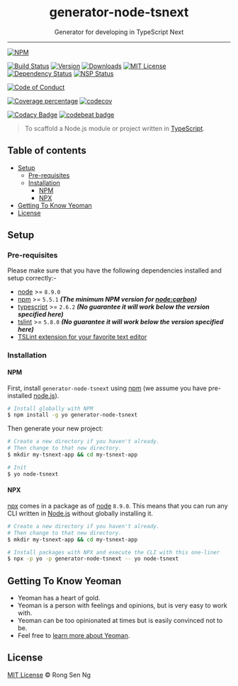 <div align="center" style="text-align: center;">
  <h1 style="border-bottom: none;">generator-node-tsnext</h1>

  <p>Generator for developing in TypeScript Next</p>
</div>

<hr />

[![NPM][nodei-badge]][nodei-url]

[![Build Status][travis-badge]][travis-url]
[![Version][version-badge]][version-url]
[![Downloads][downloads-badge]][downloads-url]
[![MIT License][mit-license-badge]][mit-license-url]
[![Dependency Status][daviddm-badge]][daviddm-url]
[![NSP Status][nsp-badge]][nsp-url]

[![Code of Conduct][coc-badge]][coc-url]

[![Coverage percentage][coveralls-badge]][coveralls-url]
[![codecov][codecov-badge]][codecov-url]

[![Codacy Badge][codacy-badge]][codacy-url]
[![codebeat badge][codebeat-badge]][codebeat-url]

> To scaffold a Node.js module or project written in [TypeScript][typescript-url].

## Table of contents

- [Setup](#setup)
  - [Pre-requisites](#pre-requisites)
  - [Installation](#installation)
    - [NPM](#npm)
    - [NPX](#npx)
- [Getting To Know Yeoman](#getting-to-know-yeoman)
- [License](#license)

## Setup

### Pre-requisites

Please make sure that you have the following dependencies installed and setup correctly:-

- [node][nodejs-url] >= `8.9.0`
- [npm][npm-url] >= `5.5.1` ___(The minimum NPM version for [node:carbon][node-releases-url])___
- [typescript][typescript-url] >= `2.6.2` ___(No guarantee it will work below the version specified here)___
- [tslint][tslint-url] >= `5.8.0` ___(No guarantee it will work below the version specified here)___
- [TSLint extension for your favorite text editor][tslint-extension-url]

### Installation

#### NPM

First, install `generator-node-tsnext` using [npm][npm-url] (we assume you have pre-installed [node.js][nodejs-url]).

```sh
# Install globally with NPM
$ npm install -g yo generator-node-tsnext
```

Then generate your new project:

```sh
# Create a new directory if you haven't already.
# Then change to that new directory.
$ mkdir my-tsnext-app && cd my-tsnext-app

# Init
$ yo node-tsnext
```

#### NPX

[npx][npx-url] comes in a package as of [node][nodejs-url] `8.9.0`. This means that you can run any CLI written in [Node.js][nodejs-url] without globally installing it.

```sh
# Create a new directory if you haven't already.
# Then change to that new directory.
$ mkdir my-tsnext-app && cd my-tsnext-app

# Install packages with NPX and execute the CLI with this one-liner
$ npx -p yo -p generator-node-tsnext -- yo node-tsnext
```

## Getting To Know Yeoman

- Yeoman has a heart of gold.
- Yeoman is a person with feelings and opinions, but is very easy to work with.
- Yeoman can be too opinionated at times but is easily convinced not to be.
- Feel free to [learn more about Yeoman][yeoman-url].

## License

[MIT License](https://motss.mit-license.org/) © Rong Sen Ng

[node-releases-url]: https://nodejs.org/en/download/releases
[nodejs-url]: https://nodejs.org
[npm-url]: https://www.npmjs.com
[npx-url]: https://medium.com/@maybekatz/introducing-npx-an-npm-package-runner-55f7d4bd282b
[tslint-extension-url]: https://palantir.github.io/tslint/usage/third-party-tools
[tslint-url]: https://palantir.github.io/tslint
[typescript-url]: http://www.typescriptlang.org
[yeoman-url]: http://yeoman.io

[nodei-badge]: https://nodei.co/npm/generator-node-tsnext.png?downloads=true&downloadRank=true&stars=true

[travis-badge]: https://img.shields.io/travis/motss/generator-node-tsnext.svg?style=flat-square
[version-badge]: https://img.shields.io/npm/v/generator-node-tsnext.svg?style=flat-square
[downloads-badge]: https://img.shields.io/npm/dm/generator-node-tsnext.svg?style=flat-square
[mit-license-badge]: https://img.shields.io/github/license/mashape/apistatus.svg?style=flat-square
[daviddm-badge]: https://img.shields.io/david/motss/generator-node-tsnext.svg?style=flat-square
[nsp-badge]: https://nodesecurity.io/orgs/motss/projects/fb100587-da3c-46c1-afd6-7e90bf411646/badge?style=flat-square

[coc-badge]: https://img.shields.io/badge/code%20of-conduct-ff69b4.svg?style=flat-square

[coveralls-badge]: https://coveralls.io/repos/github/motss/generator-node-tsnext/badge.svg?branch=master&style=flat-square
[codecov-badge]: https://codecov.io/gh/motss/generator-node-tsnext/branch/master/graph/badge.svg?style=flat-square

[codacy-badge]: https://api.codacy.com/project/badge/Grade/1ea482be29d14b848f5f8b34ca8e9dd9?style=flat-square
[codebeat-badge]: https://codebeat.co/badges/2e98378b-4e11-497e-a692-ba66a4d1c71a?style=flat-square

[nodei-url]: https://nodei.co/npm/generator-node-tsnext/

[travis-url]: https://travis-ci.org/motss/generator-node-tsnext
[version-url]: https://www.npmjs.com/package/generator-node-tsnext
[downloads-url]: http://www.npmtrends.com/generator-node-tsnext
[mit-license-url]: https://github.com/motss/generator-node-tsnext/blob/master/LICENSE
[daviddm-url]: https://david-dm.org/motss/generator-node-tsnext
[nsp-url]: https://nodesecurity.io/orgs/motss/projects/fb100587-da3c-46c1-afd6-7e90bf411646

[coc-url]: https://github.com/motss/generator-node-tsnext/blob/master/CODE_OF_CONDUCT.md

[coveralls-url]: https://coveralls.io/github/motss/generator-node-tsnext?branch=master
[codecov-url]: https://codecov.io/gh/motss/generator-node-tsnext

[codacy-url]: https://www.codacy.com/app/motss/generator-node-tsnext?utm_source=github.com&amp;utm_medium=referral&amp;utm_content=motss/generator-node-tsnext&amp;utm_campaign=Badge_Grade
[codebeat-url]: https://codebeat.co/projects/github-com-motss-generator-node-tsnext-master
